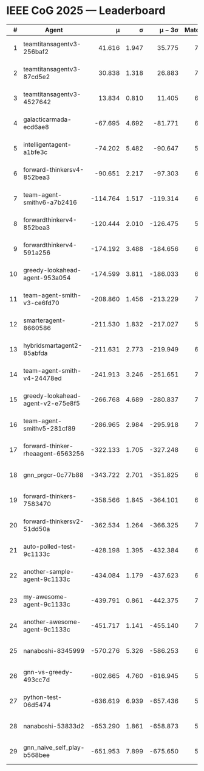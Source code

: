 # IEEE CoG 2025 — Leaderboard

| # | Agent | μ | σ | μ − 3σ | Matches | Updated |
|---:|---|---:|---:|---:|---:|---|
| 1 | teamtitansagentv3-256baf2 | 41.616 | 1.947 | 35.775 | 7086 | 2025-08-19 17:42 |
| 2 | teamtitansagentv3-87cd5e2 | 30.838 | 1.318 | 26.883 | 7212 | 2025-08-19 17:42 |
| 3 | teamtitansagentv3-4527642 | 13.834 | 0.810 | 11.405 | 6714 | 2025-08-19 17:42 |
| 4 | galacticarmada-ecd6ae8 | -67.695 | 4.692 | -81.771 | 6940 | 2025-08-19 17:42 |
| 5 | intelligentagent-a1bfe3c | -74.202 | 5.482 | -90.647 | 5741 | 2025-08-19 17:42 |
| 6 | forward-thinkersv4-852bea3 | -90.651 | 2.217 | -97.303 | 6166 | 2025-08-19 17:42 |
| 7 | team-agent-smithv6-a7b2416 | -114.764 | 1.517 | -119.314 | 6660 | 2025-08-19 17:42 |
| 8 | forwardthinkerv4-852bea3 | -120.444 | 2.010 | -126.475 | 5440 | 2025-08-19 17:42 |
| 9 | forwardthinkerv4-591a256 | -174.192 | 3.488 | -184.656 | 6350 | 2025-08-19 17:42 |
| 10 | greedy-lookahead-agent-953a054 | -174.599 | 3.811 | -186.033 | 6694 | 2025-08-19 17:42 |
| 11 | team-agent-smith-v3-ce6fd70 | -208.860 | 1.456 | -213.229 | 7502 | 2025-08-19 17:42 |
| 12 | smarteragent-8660586 | -211.530 | 1.832 | -217.027 | 5815 | 2025-08-19 17:42 |
| 13 | hybridsmartagent2-85abfda | -211.631 | 2.773 | -219.949 | 6440 | 2025-08-19 17:42 |
| 14 | team-agent-smith-v4-24478ed | -241.913 | 3.246 | -251.651 | 7202 | 2025-08-19 17:42 |
| 15 | greedy-lookahead-agent-v2-e75e8f5 | -266.768 | 4.689 | -280.837 | 7054 | 2025-08-19 17:42 |
| 16 | team-agent-smithv5-281cf89 | -286.965 | 2.984 | -295.918 | 7300 | 2025-08-19 17:42 |
| 17 | forward-thinker-rheaagent-6563256 | -322.133 | 1.705 | -327.248 | 6460 | 2025-08-19 17:42 |
| 18 | gnn_prgcr-0c77b88 | -343.722 | 2.701 | -351.825 | 6470 | 2025-08-19 17:42 |
| 19 | forward-thinkers-7583470 | -358.566 | 1.845 | -364.101 | 6280 | 2025-08-19 17:42 |
| 20 | forward-thinkersv2-51dd50a | -362.534 | 1.264 | -366.325 | 7200 | 2025-08-19 17:42 |
| 21 | auto-polled-test-9c1133c | -428.198 | 1.395 | -432.384 | 6540 | 2025-08-19 17:42 |
| 22 | another-sample-agent-9c1133c | -434.084 | 1.179 | -437.623 | 6800 | 2025-08-19 17:42 |
| 23 | my-awesome-agent-9c1133c | -439.791 | 0.861 | -442.375 | 7360 | 2025-08-19 17:42 |
| 24 | another-awesome-agent-9c1133c | -451.717 | 1.141 | -455.140 | 7480 | 2025-08-19 17:42 |
| 25 | nanaboshi-8345999 | -570.276 | 5.326 | -586.253 | 6080 | 2025-08-19 17:42 |
| 26 | gnn-vs-greedy-493cc7d | -602.665 | 4.760 | -616.945 | 5680 | 2025-08-19 17:42 |
| 27 | python-test-06d5474 | -636.619 | 6.939 | -657.436 | 5410 | 2025-08-19 17:42 |
| 28 | nanaboshi-53833d2 | -653.290 | 1.861 | -658.873 | 5140 | 2025-08-19 17:42 |
| 29 | gnn_naive_self_play-b568bee | -651.953 | 7.899 | -675.650 | 5720 | 2025-08-19 17:42 |
